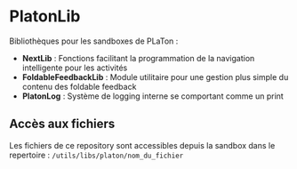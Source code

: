 # PlatonLib

Bibliothèques pour les sandboxes de PLaTon :

- **NextLib** : Fonctions facilitant la programmation de la navigation intelligente pour les activités
- **FoldableFeedbackLib** : Module utilitaire pour une gestion plus simple du contenu des foldable feedback
- **PlatonLog** : Système de logging interne se comportant comme un print

## Accès aux fichiers

Les fichiers de ce repository sont accessibles depuis la sandbox dans le repertoire : `/utils/libs/platon/nom_du_fichier`
